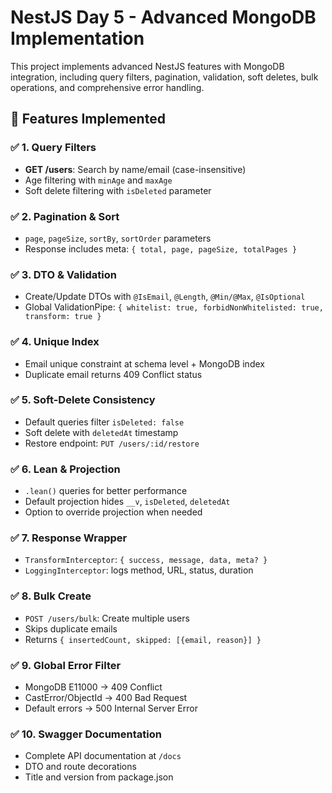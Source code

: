 # NestJS Day 5 - Advanced MongoDB Implementation

This project implements advanced NestJS features with MongoDB integration, including query filters, pagination, validation, soft deletes, bulk operations, and comprehensive error handling.

## 🚀 Features Implemented

### ✅ 1. Query Filters
- **GET /users**: Search by name/email (case-insensitive)
- Age filtering with `minAge` and `maxAge`
- Soft delete filtering with `isDeleted` parameter

### ✅ 2. Pagination & Sort
- `page`, `pageSize`, `sortBy`, `sortOrder` parameters
- Response includes meta: `{ total, page, pageSize, totalPages }`

### ✅ 3. DTO & Validation
- Create/Update DTOs with `@IsEmail`, `@Length`, `@Min/@Max`, `@IsOptional`
- Global ValidationPipe: `{ whitelist: true, forbidNonWhitelisted: true, transform: true }`

### ✅ 4. Unique Index
- Email unique constraint at schema level + MongoDB index
- Duplicate email returns 409 Conflict status

### ✅ 5. Soft-Delete Consistency
- Default queries filter `isDeleted: false`
- Soft delete with `deletedAt` timestamp
- Restore endpoint: `PUT /users/:id/restore`

### ✅ 6. Lean & Projection
- `.lean()` queries for better performance
- Default projection hides `__v`, `isDeleted`, `deletedAt`
- Option to override projection when needed

### ✅ 7. Response Wrapper
- `TransformInterceptor`: `{ success, message, data, meta? }`
- `LoggingInterceptor`: logs method, URL, status, duration

### ✅ 8. Bulk Create
- `POST /users/bulk`: Create multiple users
- Skips duplicate emails
- Returns `{ insertedCount, skipped: [{email, reason}] }`

### ✅ 9. Global Error Filter
- MongoDB E11000 → 409 Conflict
- CastError/ObjectId → 400 Bad Request
- Default errors → 500 Internal Server Error

### ✅ 10. Swagger Documentation
- Complete API documentation at `/docs`
- DTO and route decorations
- Title and version from package.json

